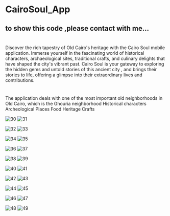 # CairoSoul_App
## to show this code ,please contact with me...
# 
Discover the rich tapestry of Old Cairo's heritage with the Cairo Soul mobile application. 
Immerse yourself in the fascinating world of historical characters, archaeological sites, traditional crafts, and culinary delights that have shaped the city's vibrant past.
Cairo Soul is your gateway to exploring the hidden gems and untold stories of this ancient city , and brings their stories to life, offering a glimpse into their extraordinary lives and contributions.

#  

The application deals with one of the most important old neighborhoods in Old Cairo, which is the Ghouria neighborhood Historical characters 
 Archeological Places
Food Heritage
 Crafts   
 
![30](https://github.com/HassanNafed/CairoSoul_App/assets/128227283/968e5465-d94a-4ad6-acf1-3c8e93539fa5)
![31](https://github.com/HassanNafed/CairoSoul_App/assets/128227283/59342c8d-1793-4b73-b37e-4c4cf8e18c78)

![32](https://github.com/HassanNafed/CairoSoul_App/assets/128227283/eb04e789-bd6f-4fd6-b4b0-2337e1beb971)
![33](https://github.com/HassanNafed/CairoSoul_App/assets/128227283/c60bde52-4745-42d6-8721-af9c67117d92)

![34](https://github.com/HassanNafed/CairoSoul_App/assets/128227283/53e1a942-abc4-44ea-adb9-00d6c1e5daa0)
![35](https://github.com/HassanNafed/CairoSoul_App/assets/128227283/a4b7b92e-8c75-4d41-bbfd-bb278c96f390)

![36](https://github.com/HassanNafed/CairoSoul_App/assets/128227283/bfb656cd-9bf7-40ee-a64f-1c4aedcffed4)
![37](https://github.com/HassanNafed/CairoSoul_App/assets/128227283/c8a39668-ef8c-4e33-947a-54e3d4286612)

![38](https://github.com/HassanNafed/CairoSoul_App/assets/128227283/14888739-a925-4d98-b4ec-10daf4f34f69)
![39](https://github.com/HassanNafed/CairoSoul_App/assets/128227283/89ec027c-e424-4314-8582-2ff5ea5bafb1)

![40](https://github.com/HassanNafed/CairoSoul_App/assets/128227283/c71f3bc2-822d-47e3-9848-f764870623cc)
![41](https://github.com/HassanNafed/CairoSoul_App/assets/128227283/c3dc42b1-f883-467f-88fe-f61402145b72)

![42](https://github.com/HassanNafed/CairoSoul_App/assets/128227283/8e749730-d5ae-48ff-814e-daedcbeef195)
![43](https://github.com/HassanNafed/CairoSoul_App/assets/128227283/313bc9e3-0bca-4310-91b0-96b30207d848)

![44](https://github.com/HassanNafed/CairoSoul_App/assets/128227283/d5b2c4af-d4fd-4af1-b0f1-dd8e9bc8d8cd)
![45](https://github.com/HassanNafed/CairoSoul_App/assets/128227283/ad622b24-2c32-4d9a-b259-16afe937eab6)

![46](https://github.com/HassanNafed/CairoSoul_App/assets/128227283/d3e138a3-e539-44d9-99fb-87668873d782)
![47](https://github.com/HassanNafed/CairoSoul_App/assets/128227283/1350bde5-6a61-430b-9e61-b54bfab58f25)

![48](https://github.com/HassanNafed/CairoSoul_App/assets/128227283/9bd59912-a116-433d-a39a-56b9ccdc7c3c)
![49](https://github.com/HassanNafed/CairoSoul_App/assets/128227283/00fb8b47-c61c-43df-841c-9987d486ff4b)


